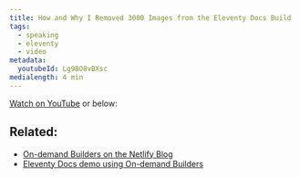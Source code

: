 ```yaml
---
title: How and Why I Removed 3000 Images from the Eleventy Docs Build
tags:
  - speaking
  - eleventy
  - video
metadata:
  youtubeId: Lg9BO8vBXsc
medialength: 4 min
---
```

[Watch on YouTube](https://www.youtube.com/watch?v=Lg9BO8vBXsc) or below:

<div><youtube-lite-player @slug="Lg9BO8vBXsc" @label="{{ title }}"></youtube-lite-player></div>

## Related:

* [On-demand Builders on the Netlify Blog](https://www.netlify.com/blog/2021/04/14/faster-builds-for-large-sites-on-netlify-with-on-demand-builders-now-in-early-access/)
* [Eleventy Docs demo using On-demand Builders](https://fns-demo-cloud--11ty.netlify.app/)
